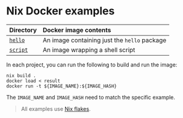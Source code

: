 # Nix Docker examples

| Directory             | Docker image contents                        |
| :-------------------- | :------------------------------------------- |
| [`hello`](./hello/)   | An image containing just the `hello` package |
| [`script`](./script/) | An image wrapping a shell script             |

In each project, you can run the following to build and run the image:

```shell
nix build .
docker load < result
docker run -t ${IMAGE_NAME}:${IMAGE_HASH}
```

The `IMAGE_NAME` and `IMAGE_HASH` need to match the specific example.

> All examples use [Nix flakes][flakes].

[flakes]: https://nixos.wiki/wiki/Flakes
[go]: https://golang.org
